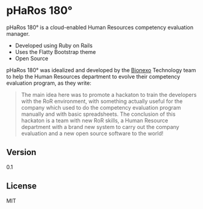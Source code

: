 pHaRos 180&deg;
=========

pHaRos 180&deg; is a cloud-enabled Human Resources competency evaluation manager.

  - Developed using Ruby on Rails
  - Uses the Flatty Bootstrap theme
  - Open Source

pHaRos 180&deg; was idealized and developed by the [Bionexo] Technology team to help the Human Resources department to evolve their competency evaluation program, as they write:

> The main idea here was to promote a hackaton to train the developers with the RoR environment, with something actually useful for the company which used to do the competency evaluation program manually and with basic spreadsheets.
> The conclusion of this hackaton is a team with new RoR skills, a Human Resource department with a brand new system to carry out the company evaluation and a new open source software to the world!


Version
----

0.1

License
----

MIT

[Bionexo]:http://bionexo.com/

    
